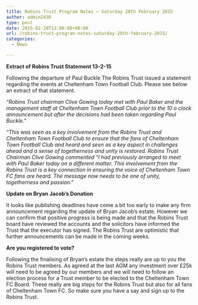 ```yaml
---
title: Robins Trust Program Notes – Saturday 28th February 2015
author: admin2438
type: post
date: 2015-02-28T13:00:08+00:00
url: /robins-trust-program-notes-saturday-28th-february-2015/
categories:
  - News

---
```

**Extract of Robins Trust Statement 13-2-15**

Following the departure of Paul Buckle The Robins Trust issued a statement regarding the events at Cheltenham Town Football Club. Please see below an extract of that statement.

_&#8220;Robins Trust chairman Clive Gowing today met with Paul Baker and the management staff at Cheltenham Town Football Club prior to the 10 o clock announcement but after the decisions had been taken regarding Paul Buckle.&#8221;_

_&#8220;This was seen as a key involvement from the Robins Trust and Cheltenham Town Football Club to ensure that the fans of Cheltenham Town Football Club and heard and seen as a key aspect in challenges ahead and a sense of togetherness and unity is restored. Robins Trust Chairman Clive Gowing commented “I had previously arranged to meet with Paul Baker today on a different matter. This involvement from the Robins Trust is a key connection in ensuring the voice of Cheltenham Town FC fans are heard. The message now needs to be one of unity, togetherness and passion.”_

**Update on Bryan Jacob’s Donation**

It looks like publishing deadlines have come a bit too early to make any firm announcement regarding the update of Bryan Jacob’s estate. However we can confirm that positive progress is being made and that the Robins Trust board have reviewed the accounts and the solicitors have informed the Trust that the executor has signed. The Robins Trust are optimistic that further announcements can be made in the coming weeks.

**Are you registered to vote?**

Following the finalising of Bryan’s estate the steps really are up to you the Robins Trust members. As agreed at the last AGM any investment over £25k will need to be agreed by our members and we will need to follow an election process for a Trust member to be elected to the Cheltenham Town FC Board. These really are big steps for the Robins Trust but also for all fans of Cheltenham Town FC. So make sure you have a say and sign up to the Robins Trust.